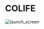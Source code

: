 # COLIFE
![launch_screen](https://user-images.githubusercontent.com/49131724/110286012-877b0b80-8027-11eb-9e84-ae874317c8b6.png)
